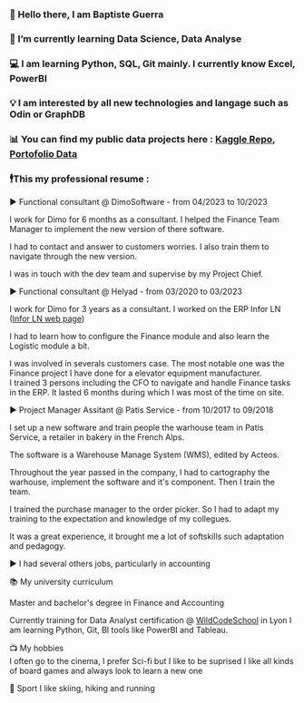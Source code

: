 ### 👋 Hello there, I am Baptiste Guerra
### 🌱 I’m currently learning Data Science, Data Analyse
### 💻 I am learning Python, SQL, Git mainly. I currently know Excel, PowerBI
### 💡 I am interested by all new technologies and langage such as Odin or GraphDB
### 📊 You can find my public data projects here :  [Kaggle Repo](https://github.com/Pimpmydata/Kaggle_Repo), [Portofolio Data](https://github.com/Pimpmydata/Portofolio-Data)


### 🕴️This my professional resume :


▶ Functional consultant @ DimoSoftware - from 04/2023 to 10/2023

I work for Dimo for 6 months as a consultant. 
I helped the Finance Team Manager to implement the new version of there software.

I had to contact and answer to customers worries. 
I also train them to navigate through the new version.

I was in touch with the dev team and supervise by my Project Chief.

▶ Functional consultant @ Helyad - from 03/2020 to 03/2023

I work for Dimo for 3 years as a consultant. 
I worked on the ERP Infor LN ([Infor LN web page](https://www.infor.com/fr-fr/solutions/erp/ln))

I had to learn how to configure the Finance module and also learn the Logistic module a bit.

I was involved in severals customers case. 
The most notable one was the Finance project I have done for a elevator equipment manufacturer.  
I trained 3 persons including the CFO to navigate and handle Finance tasks in the ERP. 
It lasted 6 months during which I was most of the time on site.

▶ Project Manager Assitant @ Patis Service - from 10/2017 to 09/2018

I set up a new software and train people the warhouse team in Patis Service, a retailer in bakery in the French Alps.

The software is a Warehouse Manage System (WMS), edited by Acteos. 

Throughout the year passed in the company, I had to cartography the warhouse, implement the software and it's component. Then I train the team. 

I trained the purchase manager to the order picker. So I had to adapt my training to the expectation and knowledge of my collegues. 

It was a great experience, it brought me a lot of softskills such adaptation and pedagogy.

▶ I had several others jobs, particularly in accounting

📚 My university curriculum

Master and bachelor's degree in Finance and Accounting 

Currently training for Data Analyst certification @ [WildCodeSchool](https://www.wildcodeschool.com/fr-fr/formations-data/formation-data-analyst) in Lyon
  I am learning Python, Git, BI tools like PowerBI and Tableau.

📺 My hobbies  
  I often go to the cinema, I prefer Sci-fi but I like to be suprised
  I like all kinds of board games and always look to learn a new one

🏀 Sport 
  I like skiing, hiking and running
